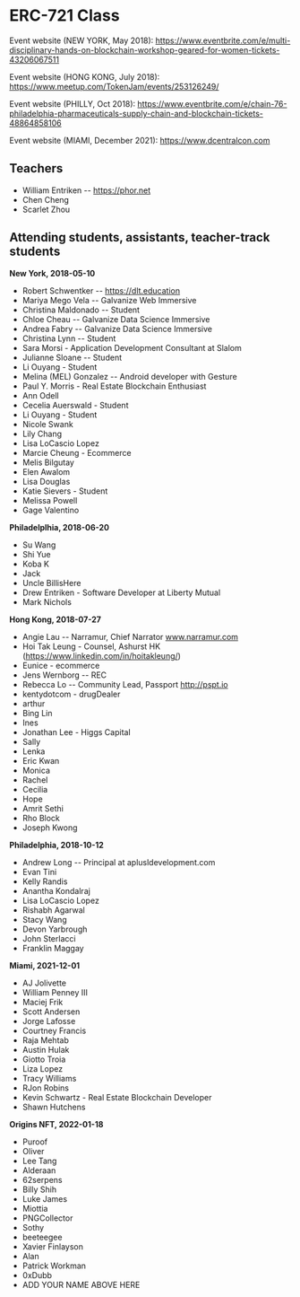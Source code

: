 # ERC-721 Class

Event website (NEW YORK, May 2018): https://www.eventbrite.com/e/multi-disciplinary-hands-on-blockchain-workshop-geared-for-women-tickets-43206067511

Event website (HONG KONG, July 2018): https://www.meetup.com/TokenJam/events/253126249/

Event website (PHILLY, Oct 2018): https://www.eventbrite.com/e/chain-76-philadelphia-pharmaceuticals-supply-chain-and-blockchain-tickets-48864858106

Event website (MIAMI, December 2021): https://www.dcentralcon.com

## Teachers

* William Entriken -- https://phor.net
* Chen Cheng
* Scarlet Zhou

## Attending students, assistants, teacher-track students

**New York, 2018-05-10**

* Robert Schwentker -- https://dlt.education
* Mariya Mego Vela -- Galvanize Web Immersive
* Christina Maldonado -- Student
* Chloe Cheau -- Galvanize Data Science Immersive
* Andrea Fabry -- Galvanize Data Science Immersive
* Christina Lynn -- Student
* Sara Morsi - Application Development Consultant at Slalom
* Julianne Sloane -- Student
* Li Ouyang - Student
* Melina (MEL) Gonzalez -- Android developer with Gesture
* Paul Y. Morris - Real Estate Blockchain Enthusiast
* Ann Odell
* Cecelia Auerswald - Student
* Li Ouyang - Student
* Nicole Swank
* Lily Chang
* Lisa LoCascio Lopez
* Marcie Cheung - Ecommerce
* Melis Bilgutay
* Elen Awalom
* Lisa Douglas
* Katie Sievers - Student
* Melissa Powell
* Gage Valentino

**Philadelplhia, 2018-06-20**

* Su Wang
* Shi Yue
* Koba K
* Jack
* Uncle BillisHere
* Drew Entriken - Software Developer at Liberty Mutual
* Mark Nichols

**Hong Kong, 2018-07-27**

* Angie Lau -- Narramur, Chief Narrator www.narramur.com
* Hoi Tak Leung - Counsel, Ashurst HK (https://www.linkedin.com/in/hoitakleung/)
* Eunice - ecommerce
* Jens Wernborg -- REC
* Rebecca Lo -- Community Lead, Passport http://pspt.io
* kentydotcom - drugDealer
* arthur
* Bing Lin
* Ines
* Jonathan Lee - Higgs Capital
* Sally
* Lenka
* Eric Kwan
* Monica
* Rachel
* Cecilia
* Hope
* Amrit Sethi
* Rho Block
* Joseph Kwong

**Philadelphia, 2018-10-12**
* Andrew Long -- Principal at aplusldevelopment.com
* Evan Tini
* Kelly Randis
* Anantha Kondalraj
* Lisa LoCascio Lopez
* Rishabh Agarwal
* Stacy Wang
* Devon Yarbrough
* John Sterlacci
* Franklin Maggay

**Miami, 2021-12-01**
* AJ Jolivette
* William Penney III
* Maciej Frik
* Scott Andersen
* Jorge Lafosse
* Courtney Francis
* Raja Mehtab
* Austin Hulak
* Giotto Troia
* Liza Lopez
* Tracy Williams
* RJon Robins
* Kevin Schwartz - Real Estate Blockchain Developer
* Shawn Hutchens 

**Origins NFT, 2022-01-18**
* Puroof
* Oliver
* Lee Tang
* Alderaan
* 62serpens
* Billy Shih
* Luke James
* Miottia
* PNGCollector
* Sothy
* beeteegee
* Xavier Finlayson
* Alan
* Patrick Workman
* 0xDubb
* ADD YOUR NAME ABOVE HERE
